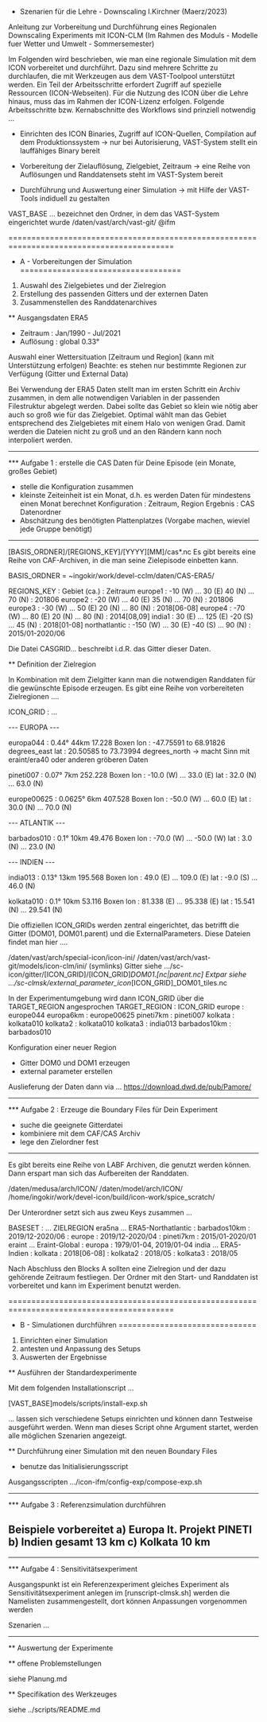 * Szenarien für die Lehre - Downscaling I.Kirchner (Maerz/2023)

Anleitung zur Vorbereitung und Durchführung eines Regionalen Downscaling Experiments
mit ICON-CLM (Im Rahmen des Moduls - Modelle fuer Wetter und Umwelt - Sommersemester)

Im Folgenden wird beschrieben, wie man eine regionale Simulation mit dem ICON
vorbereitet und durchführt. Dazu sind mehrere Schritte zu durchlaufen, die mit
Werkzeugen aus dem VAST-Toolpool unterstützt werden. Ein Teil der Arbeitsschritte
erfordert Zugriff auf spezielle Ressourcen (ICON-Webseiten). Für die Nutzung des
ICON über die Lehre hinaus, muss das im Rahmen der ICON-Lizenz erfolgen. Folgende
Arbeitsschritte bzw. Kernabschnitte des Workflows sind prinziell notwendig ...

+ Einrichten des ICON Binaries, Zugriff auf ICON-Quellen, Compilation auf dem
  Produktionssystem
  -> nur bei Autorisierung, VAST-System stellt ein lauffähiges Binary bereit

+ Vorbereitung der Zielauflösung, Zielgebiet, Zeitraum
  -> eine Reihe von Auflösungen und Randdatensets steht im VAST-System bereit

+ Durchführung und Auswertung einer Simulation
  -> mit Hilfe der VAST-Tools indiduell zu gestalten

VAST_BASE ... bezeichnet den Ordner, in dem das VAST-System eingerichtet wurde
              /daten/vast/arch/vast-git/  @ifm
              

==========================================================================================
* A - Vorbereitungen der Simulation
===================================

1. Auswahl des Zielgebietes und der Zielregion
2. Erstellung des passenden Gitters und der externen Daten
3. Zusammenstellen des Randdatenarchives

** Ausgangsdaten ERA5

- Zeitraum : Jan/1990 - Jul/2021
- Auflösung : global 0.33°

Auswahl einer Wettersituation [Zeitraum und Region] (kann mit Unterstützung erfolgen)
Beachte: es stehen nur bestimmte Regionen zur Verfügung (Gitter und External Data)

Bei Verwendung der ERA5 Daten stellt man im ersten Schritt ein Archiv zusammen,
in dem alle notwendigen Variablen in der passenden Filestruktur abgelegt werden.
Dabei sollte das Gebiet so klein wie nötig aber auch so groß wie für das
Zielgebiet. Optimal wählt man das Gebiet entsprechend des Zielgebietes mit
einem Halo von wenigen Grad. Damit werden die Dateien nicht zu groß und an den
Rändern kann noch interpoliert werden.

------------------------------------------------------------------------------------------
*** Aufgabe 1 : erstelle die CAS Daten für Deine Episode (ein Monate, großes Gebiet)

- stelle die Konfiguration zusammen
- kleinste Zeiteinheit ist ein Monat, d.h. es werden Daten für mindestens einen Monat berechnet
Konfiguration : Zeitraum, Region
Ergebnis      : CAS Datenordner
- Abschätzung des benötigten Plattenplatzes (Vorgabe machen, wieviel jede Gruppe benötigt)
------------------------------------------------------------------------------------------


[BASIS_ORDNER]/[REGIONS_KEY]/[YYYY][MM]/cas*.nc
Es gibt bereits eine Reihe von CAF-Archiven, in die man seine Zielepisode einbetten kann.

BASIS_ORDNER = ~ingokir/work/devel-cclm/daten/CAS-ERA5/

REGIONS_KEY   : Gebiet (ca.)                           : Zeitraum
europe1       : -10 (W) ... 30 (E) 40 (N) ... 70 (N)   : 201806
europe2       : -20 (W) ... 40 (E) 35 (N) ... 70 (N)   : 201806
europe3       : -30 (W) ... 50 (E) 20 (N) ... 80 (N)   : 2018[06-08]
europe4       : -70 (W) ... 80 (E) 20 (N) ... 80 (N)   : 2014[08,09]
india1        : 30 (E) ... 125 (E) -20 (S) ... 45 (N)  : 2018[01-08]
northatlantic : -150 (W) ... 30 (E) -40 (S) ... 90 (N) : 2015/01-2020/06

Die Datei CASGRID... beschreibt i.d.R. das Gitter dieser Daten.

** Definition der Zielregion

In Kombination mit dem Zielgitter kann man die notwendigen Randdaten
für die gewünschte Episode erzeugen. Es gibt eine Reihe von vorbereiteten
Zielregionen ....

ICON_GRID : ...

--- EUROPA ---

europa044    : 0.44° 44km  17.228 Boxen
             lon : -47.75591 to 68.91826 degrees_east
             lat : 20.50585 to 73.73994 degrees_north
             -> macht Sinn mit eraint/era40 oder anderen gröberen Daten
             
pineti007    : 0.07°  7km  252.228 Boxen
             lon : -10.0 (W) ... 33.0 (E)
             lat :  32.0 (N) ... 63.0 (N)

europe00625  : 0.0625° 6km  407.528 Boxen
             lon : -50.0 (W) ... 60.0 (E)
             lat : 30.0 (N) ... 70.0 (N)

--- ATLANTIK ---

barbados010  : 0.1°  10km  49.476 Boxen
             lon : -70.0 (W) ... -50.0 (W)
             lat : 3.0 (N) ... 23.0 (N)

--- INDIEN ---

india013     : 0.13° 13km  195.568 Boxen
             lon : 49.0 (E) ... 109.0 (E)
             lat : -9.0 (S) ... 46.0 (N)

kolkata010   : 0.1°  10km  53.116 Boxen
             lon : 81.338 (E) ... 95.338 (E)
             lat : 15.541 (N) ... 29.541 (N)

Die offiziellen ICON_GRIDs werden zentral eingerichtet, das betrifft die
Gitter (DOM01, DOM01.parent) und die ExternalParameters. Diese Dateien findet
man hier ....

/daten/vast/arch/special-icon/icon-ini/
/daten/vast/arch/vast-git/models/icon-clm/ini/ (symlinks)
Gitter siehe .../sc-icon/gitter/[ICON_GRID]/[ICON_GRID]_DOM01.[nc|parent.nc]
Extpar siehe .../sc-clmsk/external_parameter_icon_[ICON_GRID]_DOM01_tiles.nc

In der Experimentumgebung wird dann ICON_GRID über die TARGET_REGION angesprochen
TARGET_REGION    : ICON_GRID 
europe           : europe044
europa6km        : europe00625
pineti7km        : pineti007
kolkata          : kolkata010
kolkata2         : kolkata010
kolkata3         : india013
barbados10km     : barbados010

Konfiguration einer neuer Region
- Gitter DOM0 und DOM1 erzeugen
- external parameter erstellen

Auslieferung der Daten dann via ...
https://download.dwd.de/pub/Pamore/


------------------------------------------------------------------------------------------
*** Aufgabe 2 : Erzeuge die Boundary Files für Dein Experiment

- suche die geeignete Gitterdatei
- kombiniere mit dem CAF/CAS Archiv
- lege den Zielordner fest
------------------------------------------------------------------------------------------


Es gibt bereits eine Reihe von LABF Archiven, die genutzt werden können.
Dann erspart man sich das Aufbereiten der Randdaten.

/daten/medusa/arch/ICON/
/daten/model/arch/ICON/
/home/ingokir/work/devel-icon/build/icon-work/spice_scratch/

Der Unterordner setzt sich aus zweu Keys zusammen ...

BASESET  : ... ZIELREGION
era5na  ... ERA5-Northatlantic
         : barbados10km  : 2019/12-2020/06
         : europe        : 2019/12-2020/04
         : pineti7km     : 2015/01-2020/01
eraint  ... Eraint-Global
         : europa        : 1979/01-04, 2019/01-04
india   ... ERA5-Indien
         : kolkata       : 2018[06-08]
         : kolkata2      : 2018/05
         : kolkata3      : 2018/05

Nach Abschluss den Blocks A sollten eine Zielregion und der dazu gehörende
Zeitraum festliegen. Der Ordner mit den Start- und Randdaten ist vorbereitet
und kann im Experiment benutzt werden.

==========================================================================================
* B - Simulationen durchführen
==============================

1. Einrichten einer Simulation
2. antesten und Anpassung des Setups
3. Auswerten der Ergebnisse

** Ausführen der Standardexperimente

Mit dem folgenden Installationscript ...

[VAST_BASE]models/scripts/install-exp.sh

... lassen sich verschiedene Setups einrichten und können dann Testweise ausgeführt
werden. Wenn man dieses Script ohne Argument startet, werden alle möglichen
Szenarien angezeigt.


** Durchführung einer Simulation mit den neuen Boundary Files

- benutze das Initialisierungsscript

Ausgangsscripten
.../icon-ifm/config-exp/compose-exp.sh

------------------------------------------------------------------------------------------
*** Aufgabe 3 : Referenzsimulation durchführen

Beispiele vorbereitet
a) Europa lt. Projekt PINETI
b) Indien gesamt 13 km
c) Kolkata 10 km
------------------------------------------------------------------------------------------

------------------------------------------------------------------------------------------
*** Aufgabe 4 : Sensitivitätsexperiment

Ausgangspunkt ist ein Referenzexperiment
gleiches Experiment als Sensitivitätsexperiment anlegen
im [runscript-clmsk.sh] werden die Namelisten zusammengestellt, dort
können Anpassungen vorgenommen werden

Szenarien ...

------------------------------------------------------------------------------------------


** Auswertung der Experimente

** offene Problemstellungen

siehe Planung.md

** Specifikation des Werkzeuges

siehe ../scripts/README.md



